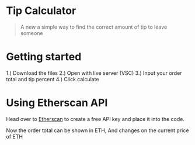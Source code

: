 # Tip Calculator
> A new a simple way to find the correct amount of tip to leave someone

# Getting started

1.) Download the files
2.) Open with live server (VSC) 
3.) Input your order total and tip percent
4.) Click calculate

# Using Etherscan API

Head over to [Etherscan](https://etherscan.io/) to create a free API key and place it into the code.

Now the order total can be shown in ETH, And changes on the current price of ETH

